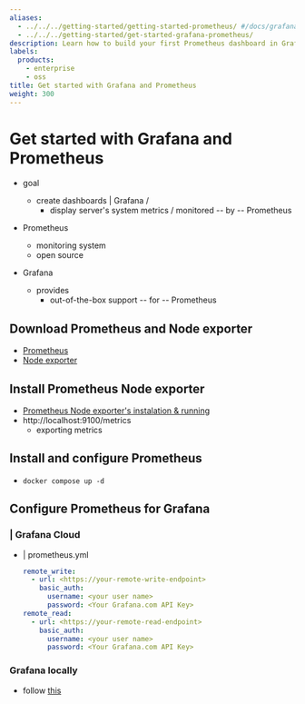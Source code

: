 ```yaml
---
aliases:
  - ../../../getting-started/getting-started-prometheus/ #/docs/grafana/latest/getting-started/getting-started-prometheus
  - ../../../getting-started/get-started-grafana-prometheus/
description: Learn how to build your first Prometheus dashboard in Grafana.
labels:
  products:
    - enterprise
    - oss
title: Get started with Grafana and Prometheus
weight: 300
---
```


# Get started with Grafana and Prometheus

* goal
  * create dashboards | Grafana /
    * display server's system metrics / monitored -- by -- Prometheus

* Prometheus
  * monitoring system
  * open source
* Grafana
  * provides
    * out-of-the-box support -- for -- Prometheus

## Download Prometheus and Node exporter

- [Prometheus](https://prometheus.io/download/#prometheus)
- [Node exporter](https://prometheus.io/download/#node_exporter)

## Install Prometheus Node exporter

* [Prometheus Node exporter's instalation & running](https://prometheus.io/docs/guides/node-exporter/#installing-and-running-the-node-exporter)
* http://localhost:9100/metrics
  * exporting metrics

## Install and configure Prometheus

* `docker compose up -d`

## Configure Prometheus for Grafana
### | Grafana Cloud
* | prometheus.yml
  ```yaml
  remote_write:
    - url: <https://your-remote-write-endpoint>
      basic_auth:
        username: <your user name>
        password: <Your Grafana.com API Key>
  remote_read:
    - url: <https://your-remote-read-endpoint>
      basic_auth:
        username: <your user name>
        password: <Your Grafana.com API Key>
  ```

### Grafana locally

* follow [this](/grafana/docs/sources/datasources/prometheus/configure)

